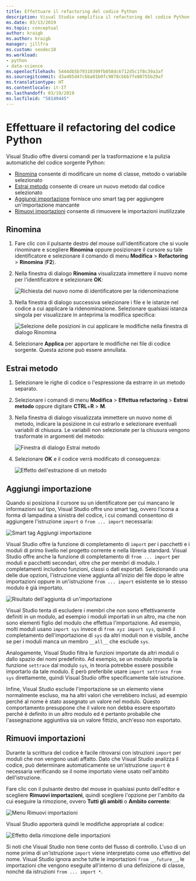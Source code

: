 ```yaml
---
title: Effettuare il refactoring del codice Python
description: Visual Studio semplifica il refactoring del codice Python grazie alla ridenominazione degli identificatori, l'estrazione dei metodi, l'aggiunta delle importazioni e la rimozione di quelle inutilizzate.
ms.date: 03/13/2019
ms.topic: conceptual
author: kraigb
ms.author: kraigb
manager: jillfra
ms.custom: seodec18
ms.workload:
- python
- data-science
ms.openlocfilehash: 5444db5b79310399fb058dc6712d5c1f8c39a3af
ms.sourcegitcommit: d3a485d47c6ba01b0fc9878cbbb7fe88755b29af
ms.translationtype: HT
ms.contentlocale: it-IT
ms.lasthandoff: 03/19/2019
ms.locfileid: "58149445"
---
```

# <a name="refactor-python-code"></a>Effettuare il refactoring del codice Python

Visual Studio offre diversi comandi per la trasformazione e la pulizia automatiche del codice sorgente Python:

- [Rinomina](#rename) consente di modificare un nome di classe, metodo o variabile selezionato
- [Estrai metodo](#extract-method) consente di creare un nuovo metodo dal codice selezionato
- [Aggiungi importazione](#add-import) fornisce uno smart tag per aggiungere un'importazione mancante
- [Rimuovi importazioni](#remove-unused-imports) consente di rimuovere le importazioni inutilizzate

## <a name="rename"></a>Rinomina

1. Fare clic con il pulsante destro del mouse sull'identificatore che si vuole rinominare e scegliere **Rinomina** oppure posizionare il cursore su tale identificatore e selezionare il comando di menu **Modifica** > **Refactoring** > **Rinomina** (**F2**).
2. Nella finestra di dialogo **Rinomina** visualizzata immettere il nuovo nome per l'identificatore e selezionare **OK**:

   ![Richiesta del nuovo nome di identificatore per la ridenominazione](media/code-refactor-rename-1.png)

3. Nella finestra di dialogo successiva selezionare i file e le istanze nel codice a cui applicare la ridenominazione. Selezionare qualsiasi istanza singola per visualizzare in anteprima la modifica specifica:

   ![Selezione delle posizioni in cui applicare le modifiche nella finestra di dialogo Rinomina](media/code-refactor-rename-2.png)

4. Selezionare **Applica** per apportare le modifiche nei file di codice sorgente. Questa azione può essere annullata.

## <a name="extract-method"></a>Estrai metodo

1. Selezionare le righe di codice o l'espressione da estrarre in un metodo separato.
2. Selezionare i comandi di menu **Modifica** > **Effettua refactoring** > **Estrai metodo** oppure digitare **CTRL**+**R** > **M**.
3. Nella finestra di dialogo visualizzata immettere un nuovo nome di metodo, indicare la posizione in cui estrarlo e selezionare eventuali variabili di chiusura. Le variabili non selezionate per la chiusura vengono trasformate in argomenti del metodo:

   ![Finestra di dialogo Estrai metodo](media/code-refactor-extract-method-1.png)

4. Selezionare **OK** e il codice verrà modificato di conseguenza:

   ![Effetto dell'estrazione di un metodo](media/code-refactor-extract-method-2.png)

## <a name="add-import"></a>Aggiungi importazione

Quando si posiziona il cursore su un identificatore per cui mancano le informazioni sul tipo, Visual Studio offre uno smart tag, ovvero l'icona a forma di lampadina a sinistra del codice, i cui comandi consentono di aggiungere l'istruzione `import` o `from ... import` necessaria:

![Smart tag Aggiungi importazione](media/code-refactor-add-import-1.png)

Visual Studio offre la funzione di completamento di `import` per i pacchetti e i moduli di primo livello nel progetto corrente e nella libreria standard. Visual Studio offre anche la funzione di completamento di `from ... import` per moduli e pacchetti secondari, oltre che per membri di modulo. I completamenti includono funzioni, classi o dati esportati. Selezionando una delle due opzioni, l'istruzione viene aggiunta all'inizio del file dopo le altre importazioni oppure in un'istruzione `from ... import` esistente se lo stesso modulo è già importato.

![Risultato dell'aggiunta di un'importazione](media/code-refactor-add-import-2.png)

Visual Studio tenta di escludere i membri che non sono effettivamente definiti in un modulo, ad esempio i moduli importati in un altro, ma che non sono elementi figlio del modulo che effettua l'importazione. Ad esempio, molti moduli usano `import sys` invece di `from xyz import sys`, quindi il completamento dell'importazione di `sys` da altri moduli non è visibile, anche se per i moduli manca un membro `__all__` che esclude `sys`.

Analogamente, Visual Studio filtra le funzioni importate da altri moduli o dallo spazio dei nomi predefinito. Ad esempio, se un modulo importa la funzione `settrace` dal modulo `sys`, in teoria potrebbe essere possibile importarlo da tale modulo. È però preferibile usare `import settrace from sys` direttamente, quindi Visual Studio offre specificamente tale istruzione.

Infine, Visual Studio esclude l'importazione se un elemento viene normalmente escluso, ma ha altri valori che verrebbero inclusi, ad esempio perché al nome è stato assegnato un valore nel modulo. Questo comportamento presuppone che il valore non debba essere esportato perché è definito in un altro modulo ed è pertanto probabile che l'assegnazione aggiuntiva sia un valore fittizio, anch'esso non esportato.

## <a name="remove-unused-imports"></a>Rimuovi importazioni

Durante la scrittura del codice è facile ritrovarsi con istruzioni `import` per moduli che non vengono usati affatto. Dato che Visual Studio analizza il codice, può determinare automaticamente se un'istruzione `import` è necessaria verificando se il nome importato viene usato nell'ambito dell'istruzione.

Fare clic con il pulsante destro del mouse in qualsiasi punto dell'editor e scegliere **Rimuovi importazioni**, quindi scegliere l'opzione per l'ambito da cui eseguire la rimozione, ovvero **Tutti gli ambiti** o **Ambito corrente**:

![Menu Rimuovi importazioni](media/code-refactor-remove-imports-1.png)

Visual Studio apporterà quindi le modifiche appropriate al codice:

![Effetto della rimozione delle importazioni](media/code-refactor-remove-imports-2.png)

Si noti che Visual Studio non tiene conto del flusso di controllo. L'uso di un nome prima di un'istruzione `import` viene interpretato come uso effettivo del nome. Visual Studio ignora anche tutte le importazioni `from __future__`, le importazioni che vengono eseguite all'interno di una definizione di classe, nonché da istruzioni `from ... import *`.
